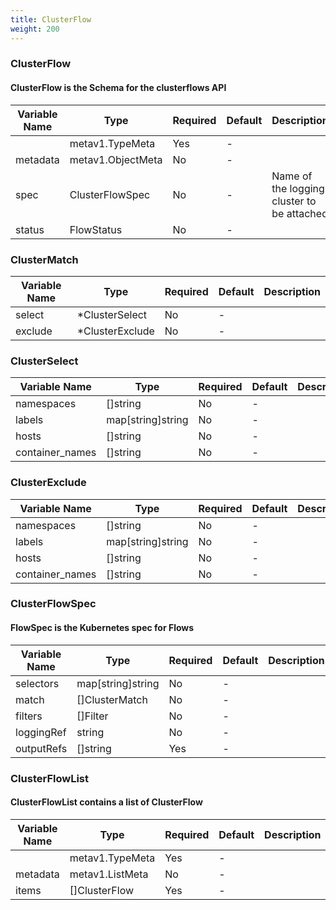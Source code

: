 ```yaml
---
title: ClusterFlow
weight: 200
---
```


### ClusterFlow
#### ClusterFlow is the Schema for the clusterflows API

| Variable Name | Type | Required | Default | Description |
|---|---|---|---|---|
|  | metav1.TypeMeta | Yes | - |  |
| metadata | metav1.ObjectMeta | No | - |  |
| spec | ClusterFlowSpec | No | - | Name of the logging cluster to be attached<br> |
| status | FlowStatus | No | - |  |
### ClusterMatch
| Variable Name | Type | Required | Default | Description |
|---|---|---|---|---|
| select | *ClusterSelect | No | - |  |
| exclude | *ClusterExclude | No | - |  |
### ClusterSelect
| Variable Name | Type | Required | Default | Description |
|---|---|---|---|---|
| namespaces | []string | No | - |  |
| labels | map[string]string | No | - |  |
| hosts | []string | No | - |  |
| container_names | []string | No | - |  |
### ClusterExclude
| Variable Name | Type | Required | Default | Description |
|---|---|---|---|---|
| namespaces | []string | No | - |  |
| labels | map[string]string | No | - |  |
| hosts | []string | No | - |  |
| container_names | []string | No | - |  |
### ClusterFlowSpec
#### FlowSpec is the Kubernetes spec for Flows

| Variable Name | Type | Required | Default | Description |
|---|---|---|---|---|
| selectors | map[string]string | No | - |  |
| match | []ClusterMatch | No | - |  |
| filters | []Filter | No | - |  |
| loggingRef | string | No | - |  |
| outputRefs | []string | Yes | - |  |
### ClusterFlowList
#### ClusterFlowList contains a list of ClusterFlow

| Variable Name | Type | Required | Default | Description |
|---|---|---|---|---|
|  | metav1.TypeMeta | Yes | - |  |
| metadata | metav1.ListMeta | No | - |  |
| items | []ClusterFlow | Yes | - |  |

